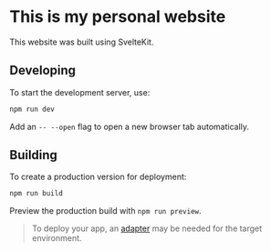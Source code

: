 # This is my personal website

This website was built using SvelteKit.

## Developing

To start the development server, use:

```bash
npm run dev
```

Add an `-- --open` flag to open a new browser tab automatically.


## Building

To create a production version for deployment:

```bash
npm run build
```

Preview the production build with `npm run preview`.

> To deploy your app, an [adapter](https://kit.svelte.dev/docs/adapters) may be needed for the target environment.
